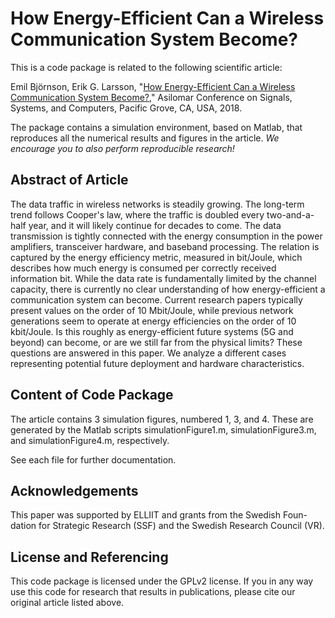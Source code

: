 How Energy-Efficient Can a Wireless Communication System Become?
==================

This is a code package is related to the following scientific article:

Emil Björnson, Erik G. Larsson, "[How Energy-Efficient Can a Wireless Communication System Become?](http://arxiv.org/pdf/1812.01688)," Asilomar Conference on Signals, Systems, and Computers, Pacific Grove, CA, USA, 2018.

The package contains a simulation environment, based on Matlab, that reproduces all the numerical results and figures in the article. *We encourage you to also perform reproducible research!*


## Abstract of Article

The data traffic in wireless networks is steadily growing. The long-term trend follows Cooper's law, where the traffic is doubled every two-and-a-half year, and it will likely continue for decades to come. The data transmission is tightly connected with the energy consumption in the power amplifiers, transceiver hardware, and baseband processing. The relation is captured by the energy efficiency metric, measured in bit/Joule, which describes how much energy is consumed per correctly received information bit. While the data rate is fundamentally limited by the channel capacity, there is currently no clear understanding of how energy-efficient a communication system can become. Current research papers typically present values on the order of 10 Mbit/Joule, while previous network generations seem to operate at energy efficiencies on the order of 10 kbit/Joule. Is this roughly as energy-efficient future systems (5G and beyond) can become, or are we still far from the physical limits? These questions are answered in this paper. We analyze a different cases representing potential future deployment and hardware characteristics.


## Content of Code Package

The article contains 3 simulation figures, numbered 1, 3, and 4. These are generated by the Matlab scripts simulationFigure1.m, simulationFigure3.m, and simulationFigure4.m, respectively.

See each file for further documentation.


## Acknowledgements

This paper was supported by ELLIIT and grants from the Swedish Foun- dation for Strategic Research (SSF) and the Swedish Research Council (VR).

## License and Referencing

This code package is licensed under the GPLv2 license. If you in any way use this code for research that results in publications, please cite our original article listed above.
